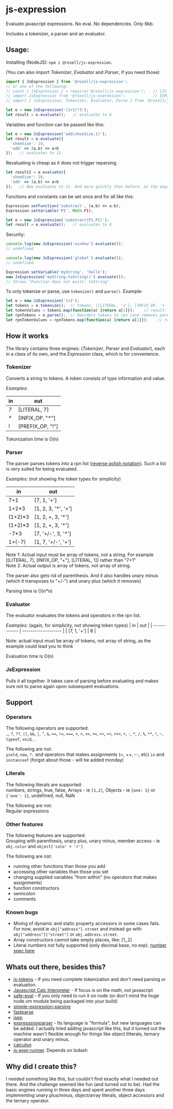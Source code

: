 # js-expression

Evaluate javascript expressions. No eval. No dependencies. Only 6kb.

Includes a tokenizer, a parser and an evaluator.

## Usage:

Installing (NodeJS): `npm i @rosell/js-expression`.

(You can also import *Tokenizer*, *Evaluator* and *Parser*, if you need those)

```javascript
import { JsExpression } from '@rosell/js-expression';
// or one of the following:
// const { JsExpression } = require('@rosell/js-expression');   // CJS
// import JsExpression from '@rosell/js-expression';            // ESM, just one class
// import { JsExpression, Tokenizer, Evaluator, Parse } from '@rosell/js-expression';    // ESM, all four classes

let e = new JsExpression('(1+1)*3');
let result = e.evaluate();   // evaluates to 6
```

Variables and function can be passed like this:

```javascript
let e = new JsExpression('add(shoeSize,1)');
let result = e.evaluate({
  'shoeSize': 10,
  'add' => (a,b) => a+b
});   // evaluates to 11
```

Revaluating is cheap as it does not trigger reparsing.
```javascript
let result2 = e.evaluate({
  'shoeSize': 20,
  'add' => (a,b) => a+b
});   // Now evaluates to 21. And more quickly than before, as the expression has already been parsed
```

Functions and constants can be set once and for all like this:
```javascript
Expression.setFunction('substract', (a,b) => a-b);
Expression.setVariable('PI', Math.PI);

let e = new JsExpression('substract(PI,PI)');
let result = e.evaluate();   // evaluates to 0
```

Security:
```javascript
console.log(new JsExpression('window').evaluate());
// undefined

console.log(new JsExpression('global').evaluate());
// undefined

Expression.setVariable('myString', 'hello');
new JsExpression('myString.toString()').evaluate());
// throws "Function does not exist: toString"
```

To only tokenize or parse, use `tokenize()` and `parse()`. Example:
```javascript
let e = new JsExpression('1+2');
let tokens = e.tokenize();  // tokens: [[LITERAL, '1'], [INFIX_OP, '+'], [LITERAL, '2']]
let tokenValues = tokens.map(function(a) {return a[1]});    // result: [1, '+', 2]
let rpnTokens = e.parse();  // Reorders tokens to rpn (and removes parenthesises)
let rpnTokenValues = rpnTokens.map(function(a) {return a[1]});    // result: [1, 2, '+']
```

## How it works
The library contains three engines: (*Tokenizer*, *Parser* and *Evaluator*), each in a class of its own, and the *Expression* class, which is for convenience.

### Tokenizer
Converts a string to tokens. A token consists of type information and value.

*Examples:*

| in      | out               |
| ------- | ----------------- |
| 7       | [LITERAL, 7]      |
| *       | [INFIX_OP, "*"]   |
| !       | [PREFIX_OP, "!"]  |

Tokonization time is O(n)

### Parser
The parser parses tokens into a rpn list ([reverse polish notation](https://en.wikipedia.org/wiki/Reverse_Polish_notation)). Such a list is very suited for being evaluated.

*Examples:* (not showing the token types for simplicity)

| in      | out                 |
| ------- | ------------------- |
| 7+1     | [7, 1, '+']         |
| 1+2*3   | [1, 2, 3, '*', '+'] |
| (1+2)*3 | [1, 2, +, 3, '*']   |
| (1+2)*3 | [1, 2, +, 3, '*']   |
| -7*3    | [7, '+/-', 3, '*']  |
| 1+(-7)  | [1, 7, '+/-', '+']  |

Note 1: Actual input must be array of tokens, not a string. For example [[LITERAL, 7], [INFIX_OP, "+"], [LITERAL, 1]] rather than "7+1"  
Note 2: Actual output is array of tokens, not array of string.

The parser also gets rid of parenthesis. And it also handles unary minus (which it transposes to "+/-") and unary plus (which it removes)

Parsing time is O(n*n)

### Evaluator
The evaluator evaluates the tokens and operators in the rpn list.

*Examples:* (again, for simplicity, not showing token types)
| in           | out                 |
| ------------ | ------------------- |
| [7, 1, '+']  | 8                   |

Note: actual input must be array of tokens, not array of string, as the example could lead you to think

Evaluation time is O(n)

### JsExpression
Pulls it all together. It takes care of parsing before evaluating and makes sure not to parse again upon subsequent evaluations.

## Support

### Operators
The following operators are supported:  
`,`, `?`, `??`, `||`, `&&`, `|`, `^`, `&`, `==`, `!=`, `===`, `<`, `>`, `<=`, `>=`, `>>`, `<<`, `>>>`, `+`, `-`, `*`, `/`, `%`, `**`, `!`, `~`, `typeof`, `void`, `.`

The following are not:  
`yield`, `new`, `?.` and operators that makes assignments (=, ++, --, etc)
`in` and `instanceof` (forgot about those - will be added monday)


### Literals
The following literals are supported:  
numbers, strings, true, false, Arrays - ie `[1,2]`, Objects - ie `{one: 1}` or `{'one': 1}`, undefined, null, NaN

The following are not:  
Regular expressions

### Other features
The following features are supported:  
Grouping with parenthesis, unary plus, unary minus, member access - ie `obj.color` and `object['colo' + 'r']`

The following are not:  
- running other functions than those you add
- accessing other variables than those you set
- changing supplied variables "from within" (no operators that makes assignments)
- function constructors
- semicolon
- comments

### Known bugs
- Mixing of dynamic and static property accessors in some cases fails. For now, avoid ie `obj["address"].street` and instead go with  `obj["address"]["street"]` or `obj.address.street`.
- Array constructors cannot take empty places, like: [1,,2]
- Literal numbers not fully supported (only decimal base, no exp). [number spec here](https://www.w3resource.com/javascript/variables-literals/literals.php)

## Whats out there, besides this?
- [js-tokens](https://github.com/lydell/js-tokens#punctuator) - If you need complete tokenization and don't need parsing or evaluation.
- [Javascript Calc Interpreter](https://www.npmjs.com/package/javascript-calc-interpreter) - If focus is on the math, not javascript
- [safe-eval](https://www.npmjs.com/package/safe-eval) - If you only need to run it on node (or don't mind the huge node.vm module being packaged into your build)
- [simple-expression-parsing](https://www.npmjs.com/package/simple-expression-parsing)
- [fastparse](https://www.npmjs.com/package/fastparse)
- [jsep](https://github.com/EricSmekens/jsep)
- [expresssionparser](https://www.npmjs.com/package/expressionparser) - Its language is "formula", but new languages can be added. I actually tried adding javascript like this, but it turned out the machine wasn't flexible enough for things like object litterals, ternary operator and unary minus.
- [calculon](https://www.npmjs.com/package/calculon)
- [js-expr-runner](https://www.npmjs.com/package/js-expr-runner). Depends on lodash

## Why did I create this?
I needed something like this, but couldn't find exactly what I needed out there. And the challenge seemed like fun (and turned out to be). Had the basic engines running in three days and spent another three days implementing unary plus/minus, object/array literals, object accessors and the ternary operator.
